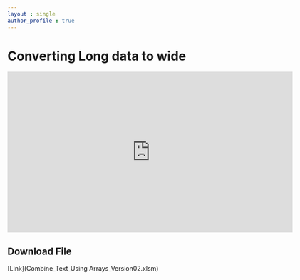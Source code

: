 ```yaml
---
layout : single
author_profile : true
---
```


# Converting Long data to wide  

<iframe title="vimeo-player" src="https://player.vimeo.com/video/697631265?h=729f9270e2" width="640" height="360" frameborder="0" allow="autoplay;  picture-in-picture" ></iframe>  

## Download File
[Link](Combine_Text_Using Arrays_Version02.xlsm)
